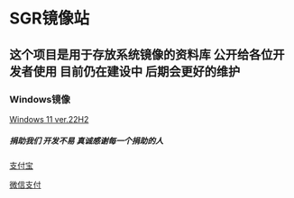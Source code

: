 # SGR镜像站
## 这个项目是用于存放系统镜像的资料库 公开给各位开发者使用 目前仍在建设中 后期会更好的维护
### Windows镜像

[Windows 11 ver.22H2](https://pan.xunlei.com/s/VNIUzvTGtzLLdijBgRs1YFxdA1?pwd=typi#)

##### 捐助我们 开发不易 真诚感谢每一个捐助的人

[支付宝](https://www.imagehub.cc/image/532DCF15-E931-4629-85BA-3DD0AF9BCE45.HdqB)

[微信支付](https://www.imagehub.cc/image/A7584EE9-CA5E-48DA-B271-BFB3480B1C92.Hr0q)
